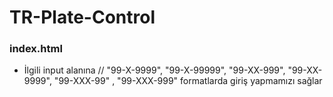 # TR-Plate-Control

### index.html 

* İlgili input alanına // "99-X-9999", "99-X-99999", "99-XX-999", "99-XX-9999", "99-XXX-99" , "99-XXX-999" formatlarda giriş yapmamızı sağlar

